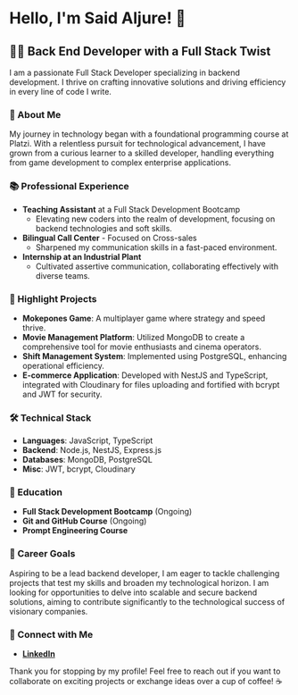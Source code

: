 # Hello, I'm Said Aljure! 👋

## 👨‍💻 Back End Developer with a Full Stack Twist

I am a passionate Full Stack Developer specializing in backend development. I thrive on crafting innovative solutions and driving efficiency in every line of code I write.

### 🚀 About Me
My journey in technology began with a foundational programming course at Platzi. With a relentless pursuit for technological advancement, I have grown from a curious learner to a skilled developer, handling everything from game development to complex enterprise applications.

### 📚 Professional Experience
- **Teaching Assistant** at a Full Stack Development Bootcamp
  - Elevating new coders into the realm of development, focusing on backend technologies and soft skills.
- **Bilingual Call Center** - Focused on Cross-sales
  - Sharpened my communication skills in a fast-paced environment.
- **Internship at an Industrial Plant**
  - Cultivated assertive communication, collaborating effectively with diverse teams.

### 🌟 Highlight Projects
- **Mokepones Game**: A multiplayer game where strategy and speed thrive.
- **Movie Management Platform**: Utilized MongoDB to create a comprehensive tool for movie enthusiasts and cinema operators.
- **Shift Management System**: Implemented using PostgreSQL, enhancing operational efficiency.
- **E-commerce Application**: Developed with NestJS and TypeScript, integrated with Cloudinary for files uploading and fortified with bcrypt and JWT for security.

### 🛠️ Technical Stack
- **Languages**: JavaScript, TypeScript
- **Backend**: Node.js, NestJS, Express.js
- **Databases**: MongoDB, PostgreSQL
- **Misc**: JWT, bcrypt, Cloudinary

### 📖 Education
- **Full Stack Development Bootcamp** (Ongoing)
- **Git and GitHub Course** (Ongoing)
- **Prompt Engineering Course**


### 🎯 Career Goals
Aspiring to be a lead backend developer, I am eager to tackle challenging projects that test my skills and broaden my technological horizon. I am looking for opportunities to delve into scalable and secure backend solutions, aiming to contribute significantly to the technological success of visionary companies.

### 🤝 Connect with Me
- **[LinkedIn](www.linkedin.com/in/ing-fullstack-said-aljure-8a0b07179)**

Thank you for stopping by my profile! Feel free to reach out if you want to collaborate on exciting projects or exchange ideas over a cup of coffee! ☕



